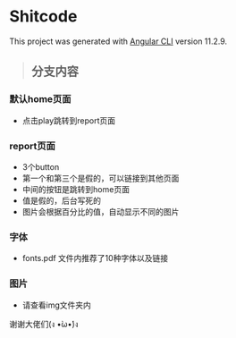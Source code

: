 # Shitcode

This project was generated with [Angular CLI](https://github.com/angular/angular-cli) version 11.2.9.

>## 分支内容

### 默认home页面
- 点击play跳转到report页面

### report页面
- 3个button
- 第一个和第三个是假的，可以链接到其他页面
- 中间的按钮是跳转到home页面
- 值是假的，后台写死的
- 图片会根据百分比的值，自动显示不同的图片

### 字体
- fonts.pdf 文件内推荐了10种字体以及链接

### 图片
- 请查看img文件夹内

谢谢大佬们(ง •̀ω•́)ง
